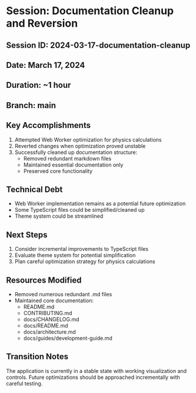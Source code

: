 # Session: Documentation Cleanup and Reversion

## Session ID: 2024-03-17-documentation-cleanup

## Date: March 17, 2024

## Duration: ~1 hour

## Branch: main

## Key Accomplishments

1. Attempted Web Worker optimization for physics calculations
2. Reverted changes when optimization proved unstable
3. Successfully cleaned up documentation structure:
   - Removed redundant markdown files
   - Maintained essential documentation only
   - Preserved core functionality

## Technical Debt

- Web Worker implementation remains as a potential future optimization
- Some TypeScript files could be simplified/cleaned up
- Theme system could be streamlined

## Next Steps

1. Consider incremental improvements to TypeScript files
2. Evaluate theme system for potential simplification
3. Plan careful optimization strategy for physics calculations

## Resources Modified

- Removed numerous redundant .md files
- Maintained core documentation:
  - README.md
  - CONTRIBUTING.md
  - docs/CHANGELOG.md
  - docs/README.md
  - docs/architecture.md
  - docs/guides/development-guide.md

## Transition Notes

The application is currently in a stable state with working visualization and controls. Future optimizations should be approached incrementally with careful testing.
